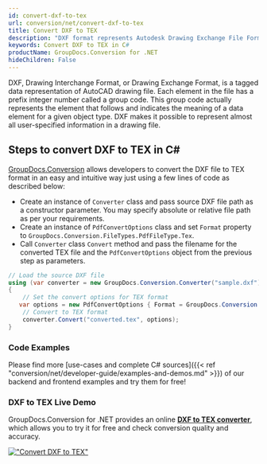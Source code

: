 ```yaml
---
id: convert-dxf-to-tex
url: conversion/net/convert-dxf-to-tex
title: Convert DXF to TEX
description: "DXF format represents Autodesk Drawing Exchange File Format with .dxf extension. Learn how to convert DXF to TEX file programmatically in C# language using GroupDocs.Conversion for .NET library."
keywords: Convert DXF to TEX in C#
productName: GroupDocs.Conversion for .NET
hideChildren: False
---
```


DXF, Drawing Interchange Format, or Drawing Exchange Format, is a tagged data representation of AutoCAD drawing file. Each element in the file has a prefix integer number called a group code. This group code actually represents the element that follows and indicates the meaning of a data element for a given object type. DXF makes it possible to represent almost all user-specified information in a drawing file.

## Steps to convert DXF to TEX in C#

[GroupDocs.Conversion](https://products.groupdocs.com/conversion/net) allows developers to convert the DXF file to TEX format in an easy and intuitive way just using a few lines of code as described below:

* Create an instance of `Converter` class and pass source DXF file path as a constructor parameter. You may specify absolute or relative file path as per your requirements. 
* Create an instance of `PdfConvertOptions` class and set `Format` property to `GroupDocs.Conversion.FileTypes.PdfFileType.Tex`.
* Call `Converter` class `Convert` method and pass the filename for the converted TEX file and the `PdfConvertOptions` object from the previous step as parameters.

```csharp
// Load the source DXF file
using (var converter = new GroupDocs.Conversion.Converter("sample.dxf"))
{
    // Set the convert options for TEX format
   var options = new PdfConvertOptions { Format = GroupDocs.Conversion.FileTypes.PdfFileType.Tex };
    // Convert to TEX format
    converter.Convert("converted.tex", options);
}
```

### Code Examples

Please find more [use-cases and complete C# sources]({{< ref "conversion/net/developer-guide/examples-and-demos.md" >}}) of our backend and frontend examples and try them for free!

### DXF to TEX Live Demo

GroupDocs.Conversion for .NET provides an online [**DXF to TEX converter**](https://products.groupdocs.app/conversion/dxf-to-tex), which allows you to try it for free and check conversion quality and accuracy.

[!["Convert DXF to TEX"](conversion/net/images/convert-to-tex/convert-dxf-to-tex.png)](https://products.groupdocs.app/conversion/dxf-to-tex)